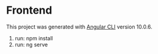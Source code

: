 # Frontend

This project was generated with [Angular CLI](https://github.com/angular/angular-cli) version 10.0.6.

1. run: npm install
2. run: ng serve
